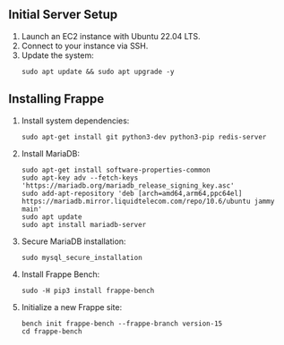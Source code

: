 ## Initial Server Setup

1. Launch an EC2 instance with Ubuntu 22.04 LTS.
2. Connect to your instance via SSH.
3. Update the system:
   ```
   sudo apt update && sudo apt upgrade -y
   ```

## Installing Frappe

1. Install system dependencies:
   ```
   sudo apt-get install git python3-dev python3-pip redis-server
   ```

2. Install MariaDB:
   ```
   sudo apt-get install software-properties-common
   sudo apt-key adv --fetch-keys 'https://mariadb.org/mariadb_release_signing_key.asc'
   sudo add-apt-repository 'deb [arch=amd64,arm64,ppc64el] https://mariadb.mirror.liquidtelecom.com/repo/10.6/ubuntu jammy main'
   sudo apt update
   sudo apt install mariadb-server
   ```

3. Secure MariaDB installation:
   ```
   sudo mysql_secure_installation
   ```

4. Install Frappe Bench:
   ```
   sudo -H pip3 install frappe-bench
   ```

5. Initialize a new Frappe site:
   ```
   bench init frappe-bench --frappe-branch version-15
   cd frappe-bench
   ```